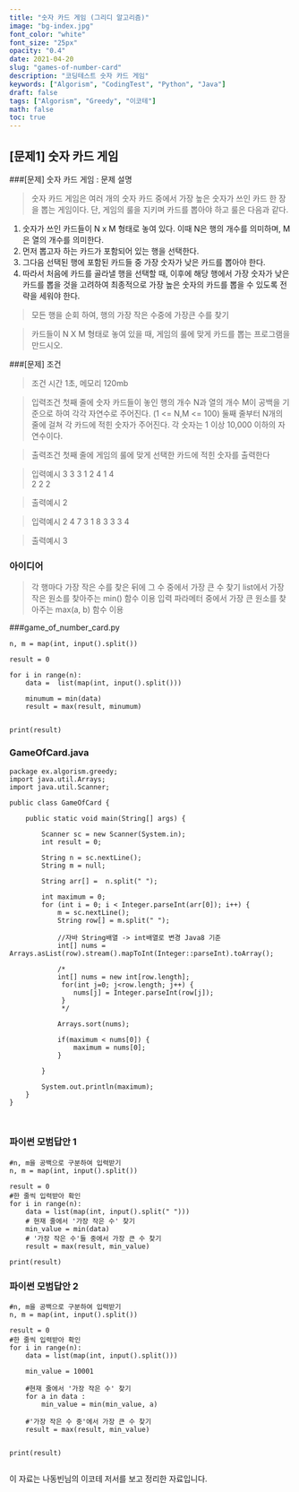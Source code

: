 ```yaml
---
title: "숫자 카드 게임 (그리디 알고리즘)"
image: "bg-index.jpg"
font_color: "white"
font_size: "25px"
opacity: "0.4"
date: 2021-04-20
slug: "games-of-number-card"
description: "코딩테스트 숫자 카드 게임"
keywords: ["Algorism", "CodingTest", "Python", "Java"]
draft: false
tags: ["Algorism", "Greedy", "이코테"]
math: false
toc: true
---
```


## [문제1] 숫자 카드 게임

###[문제] 숫자 카드 게임 : 문제 설명

> 숫자 카드 게임은 여러 개의 숫자 카드 중에서 가장 높은 숫자가 쓰인 카드 한 장을 뽑는 게임이다. 단, 게임의 룰을 지키며 카드를 뽑아야 하고 룰은 다음과 같다.
 1. 숫자가 쓰인 카드들이 N x M 형태로 놓여 있다. 이때 N은 행의 개수를 의미하며, M은 열의 개수를 의미한다.
 2. 먼저 뽑고자 하는 카드가 포함되어 있는 행을 선택한다. 
 3. 그다음 선택된 행에 포함된 카드들 중 가장 숫자가 낮은 카드를 뽑아야 한다.
 4. 따라서 처음에 카드를 골라낼 행을 선택할 때, 이후에 해당 행에서 가장 숫자가 낮은 카드를 뽑을 것을 고려하여 최종적으로 가장 높은 숫자의 카드를 뽑을 수 있도록 전략을 세워야 한다.

> 모든 행을 순회 하여, 행의 가장 작은 수중에 가장큰 수를 찾기  

> 카드들이 N X M 형태로 놓여 있을 때, 게임의 룰에 맞게 카드를 뽑는 프로그램을 만드시오.


###[문제] 조건 
> 조건 
>	시간 1초, 메모리 120mb

> 입력조건
>	첫째 줄에 숫자 카드들이 놓인 행의 개수 N과 열의 개수 M이 공백을 기준으로 하여 각각 자연수로 주어진다. (1 <= N,M <= 100)
둘째 줄부터 N개의 줄에 걸쳐 각 카드에 적힌 숫자가 주어진다. 각 숫자는 1 이상 10,000 이하의 자연수이다.

> 출력조건
>	첫째 줄에 게임의 룰에 맞게 선택한 카드에 적힌 숫자를 출력한다	

> 입력예시
>	3 3
>   3 1 2
>   4 1 4                                                
>   2 2 2

> 출력예시
>	2

> 입력예시
>	2 4
>   7 3 1 8
>   3 3 3 4

> 출력예시
>	3


### 아이디어 
> 각 행마다 가장 작은 수를 찾은 뒤에 그 수 중에서 가장 큰 수 찾기
list에서 가장 작은 원소를 찾아주는 min() 함수 이용
입력 파라메터 중에서 가장 큰 원소를 찾아주는 max(a, b) 함수 이용

###game_of_number_card.py
```
n, m = map(int, input().split())

result = 0

for i in range(n):
    data =  list(map(int, input().split()))
    
    minumum = min(data)
    result = max(result, minumum)


print(result) 

```

### GameOfCard.java
```
package ex.algorism.greedy;
import java.util.Arrays;
import java.util.Scanner;

public class GameOfCard {
	
	public static void main(String[] args) {
		
		Scanner sc = new Scanner(System.in);
		int result = 0;
		
		String n = sc.nextLine();
		String m = null;

		String arr[] =  n.split(" ");
		
		int maximum = 0;
		for (int i = 0; i < Integer.parseInt(arr[0]); i++) {
			m = sc.nextLine();
			String row[] = m.split(" ");
			
			//자바 String배열 -> int배열로 변경 Java8 기준
			int[] nums = Arrays.asList(row).stream().mapToInt(Integer::parseInt).toArray();
			
			/*
			int[] nums = new int[row.length];
	         for(int j=0; j<row.length; j++) {
	            nums[j] = Integer.parseInt(row[j]);
	         }
	         */
			
			Arrays.sort(nums);
			
			if(maximum < nums[0]) {
				maximum = nums[0];
			}
			
		}
		
		System.out.println(maximum);
	}
}

    	
```


### 파이썬 모범답안 1
```
#n, m을 공백으로 구분하여 입력받기
n, m = map(int, input().split())

result = 0
#한 줄씩 입력받아 확인
for i in range(n):
    data = list(map(int, input().split(" ")))
    # 현재 줄에서 '가장 작은 수' 찾기
    min_value = min(data)
    # '가장 작은 수'들 중에서 가장 큰 수 찾기
    result = max(result, min_value)

print(result)

```
### 파이썬 모범답안 2
```
#n, m을 공백으로 구분하여 입력받기
n, m = map(int, input().split())

result = 0
#한 줄씩 입력받아 확인
for i in range(n):
    data = list(map(int, input().split()))
    
    min_value = 10001
    
    #현재 줄에서 '가장 작은 수' 찾기
    for a in data :
        min_value = min(min_value, a)

    #'가장 작은 수 중'에서 가장 큰 수 찾기 
    result = max(result, min_value)


print(result)
    	
```


이 자료는 나동빈님의 이코테 저서를 보고 정리한 자료입니다.



